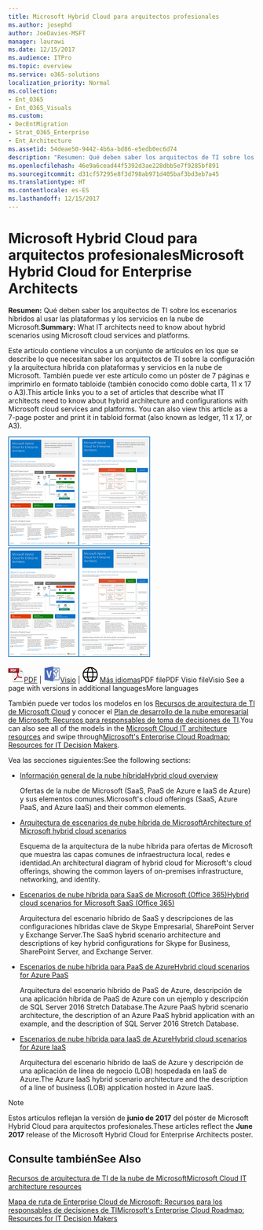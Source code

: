```yaml
---
title: Microsoft Hybrid Cloud para arquitectos profesionales
ms.author: josephd
author: JoeDavies-MSFT
manager: laurawi
ms.date: 12/15/2017
ms.audience: ITPro
ms.topic: overview
ms.service: o365-solutions
localization_priority: Normal
ms.collection:
- Ent_O365
- Ent_O365_Visuals
ms.custom:
- DecEntMigration
- Strat_O365_Enterprise
- Ent_Architecture
ms.assetid: 54deae50-9442-4b6a-bd86-e5edb0ec6d74
description: "Resumen: Qué deben saber los arquitectos de TI sobre los escenarios híbridos al usar las plataformas y los servicios en la nube de Microsoft."
ms.openlocfilehash: 46e9a6cead44f5392d3ae228dbb5e7f9285bf891
ms.sourcegitcommit: d31cf57295e8f3d798ab971d405baf3bd3eb7a45
ms.translationtype: HT
ms.contentlocale: es-ES
ms.lasthandoff: 12/15/2017
---
```

# <a name="microsoft-hybrid-cloud-for-enterprise-architects"></a><span data-ttu-id="16d7f-103">Microsoft Hybrid Cloud para arquitectos profesionales</span><span class="sxs-lookup"><span data-stu-id="16d7f-103">Microsoft Hybrid Cloud for Enterprise Architects</span></span>

 <span data-ttu-id="16d7f-104">**Resumen:** Qué deben saber los arquitectos de TI sobre los escenarios híbridos al usar las plataformas y los servicios en la nube de Microsoft.</span><span class="sxs-lookup"><span data-stu-id="16d7f-104">**Summary:** What IT architects need to know about hybrid scenarios using Microsoft cloud services and platforms.</span></span>
  
<span data-ttu-id="16d7f-p101">Este artículo contiene vínculos a un conjunto de artículos en los que se describe lo que necesitan saber los arquitectos de TI sobre la configuración y la arquitectura híbrida con plataformas y servicios en la nube de Microsoft. También puede ver este artículo como un póster de 7 páginas e imprimirlo en formato tabloide (también conocido como doble carta, 11 x 17 o A3).</span><span class="sxs-lookup"><span data-stu-id="16d7f-p101">This article links you to a set of articles that describe what IT architects need to know about hybrid architecture and configurations with Microsoft cloud services and platforms. You can also view this article as a 7-page poster and print it in tabloid format (also known as ledger, 11 x 17, or A3).</span></span>
  
<span data-ttu-id="16d7f-107">[![Imagen en miniatura del modelo de nube híbrida de Microsoft](images/Hybrid_Poster/Hybrid_Cloud_Thumbnail.png)](https://www.microsoft.com/download/details.aspx?id=54424
)</span><span class="sxs-lookup"><span data-stu-id="16d7f-107">[![Thumb image for the Microsoft hybrid cloud model](images/Hybrid_Poster/Hybrid_Cloud_Thumbnail.png)](https://www.microsoft.com/download/details.aspx?id=54424
)</span></span>
  
<span data-ttu-id="16d7f-108">![Archivo PDF](images/Common_Images/PDFIcon.png)[PDF](https://go.microsoft.com/fwlink/p/?linkid=842082) | ![Archivo de Visio](images/Common_Images/VisioIcon.png)[Visio](https://go.microsoft.com/fwlink/p/?linkid=842083) | ![Ver una página con versiones en otros idiomas](images/Common_Images/GlobeIcon.png)
[Más idiomas](https://www.microsoft.com/download/details.aspx?id=54424)</span><span class="sxs-lookup"><span data-stu-id="16d7f-108">PDF filePDF  Visio fileVisio  See a page with versions in additional languagesMore languages</span></span>
  
<span data-ttu-id="16d7f-109">También puede ver todos los modelos en los [Recursos de arquitectura de TI de Microsoft Cloud](microsoft-cloud-it-architecture-resources.md) y conocer el [Plan de desarrollo de la nube empresarial de Microsoft: Recursos para responsables de toma de decisiones de TI]((https://aka.ms/cloudarchitecture)).</span><span class="sxs-lookup"><span data-stu-id="16d7f-109">You can also see all of the models in the [Microsoft Cloud IT architecture resources](microsoft-cloud-it-architecture-resources.md) and swipe through[Microsoft's Enterprise Cloud Roadmap: Resources for IT Decision Makers]((https://aka.ms/cloudarchitecture)).</span></span>
  
<span data-ttu-id="16d7f-110">Vea las secciones siguientes:</span><span class="sxs-lookup"><span data-stu-id="16d7f-110">See the following sections:</span></span>
  
- [<span data-ttu-id="16d7f-111">Información general de la nube híbrida</span><span class="sxs-lookup"><span data-stu-id="16d7f-111">Hybrid cloud overview</span></span>](hybrid-cloud-overview.md)
    
    <span data-ttu-id="16d7f-112">Ofertas de la nube de Microsoft (SaaS, PaaS de Azure e IaaS de Azure) y sus elementos comunes.</span><span class="sxs-lookup"><span data-stu-id="16d7f-112">Microsoft's cloud offerings (SaaS, Azure PaaS, and Azure IaaS) and their common elements.</span></span>
    
- [<span data-ttu-id="16d7f-113">Arquitectura de escenarios de nube híbrida de Microsoft</span><span class="sxs-lookup"><span data-stu-id="16d7f-113">Architecture of Microsoft hybrid cloud scenarios</span></span>](architecture-of-microsoft-hybrid-cloud-scenarios.md)
    
    <span data-ttu-id="16d7f-114">Esquema de la arquitectura de la nube híbrida para ofertas de Microsoft que muestra las capas comunes de infraestructura local, redes e identidad.</span><span class="sxs-lookup"><span data-stu-id="16d7f-114">An architectural diagram of hybrid cloud for Microsoft's cloud offerings, showing the common layers of on-premises infrastructure, networking, and identity.</span></span>
    
- [<span data-ttu-id="16d7f-115">Escenarios de nube híbrida para SaaS de Microsoft (Office 365)</span><span class="sxs-lookup"><span data-stu-id="16d7f-115">Hybrid cloud scenarios for Microsoft SaaS (Office 365)</span></span>](hybrid-cloud-scenarios-for-microsoft-saas-office-365.md)
    
    <span data-ttu-id="16d7f-116">Arquitectura del escenario híbrido de SaaS y descripciones de las configuraciones híbridas clave de Skype Empresarial, SharePoint Server y Exchange Server.</span><span class="sxs-lookup"><span data-stu-id="16d7f-116">The SaaS hybrid scenario architecture and descriptions of key hybrid configurations for Skype for Business, SharePoint Server, and Exchange Server.</span></span>
    
- [<span data-ttu-id="16d7f-117">Escenarios de nube híbrida para PaaS de Azure</span><span class="sxs-lookup"><span data-stu-id="16d7f-117">Hybrid cloud scenarios for Azure PaaS</span></span>](hybrid-cloud-scenarios-for-azure-paas.md)
    
    <span data-ttu-id="16d7f-118">Arquitectura del escenario híbrido de PaaS de Azure, descripción de una aplicación híbrida de PaaS de Azure con un ejemplo y descripción de SQL Server 2016 Stretch Database.</span><span class="sxs-lookup"><span data-stu-id="16d7f-118">The Azure PaaS hybrid scenario architecture, the description of an Azure PaaS hybrid application with an example, and the description of SQL Server 2016 Stretch Database.</span></span>
    
- [<span data-ttu-id="16d7f-119">Escenarios de nube híbrida para IaaS de Azure</span><span class="sxs-lookup"><span data-stu-id="16d7f-119">Hybrid cloud scenarios for Azure IaaS</span></span>](hybrid-cloud-scenarios-for-azure-iaas.md)
    
    <span data-ttu-id="16d7f-120">Arquitectura del escenario híbrido de IaaS de Azure y descripción de una aplicación de línea de negocio (LOB) hospedada en IaaS de Azure.</span><span class="sxs-lookup"><span data-stu-id="16d7f-120">The Azure IaaS hybrid scenario architecture and the description of a line of business (LOB) application hosted in Azure IaaS.</span></span>
    
> [!NOTE]
> <span data-ttu-id="16d7f-121">Estos artículos reflejan la versión de **junio de 2017** del póster de Microsoft Hybrid Cloud para arquitectos profesionales.</span><span class="sxs-lookup"><span data-stu-id="16d7f-121">These articles reflect the **June 2017** release of the Microsoft Hybrid Cloud for Enterprise Architects poster.</span></span>
  
## <a name="see-also"></a><span data-ttu-id="16d7f-122">Consulte también</span><span class="sxs-lookup"><span data-stu-id="16d7f-122">See Also</span></span>

[<span data-ttu-id="16d7f-123">Recursos de arquitectura de TI de la nube de Microsoft</span><span class="sxs-lookup"><span data-stu-id="16d7f-123">Microsoft Cloud IT architecture resources</span></span>](microsoft-cloud-it-architecture-resources.md)

<span data-ttu-id="16d7f-124">[Mapa de ruta de Enterprise Cloud de Microsoft: Recursos para los responsables de decisiones de TI]((https://sway.com/FJ2xsyWtkJc2taRD))</span><span class="sxs-lookup"><span data-stu-id="16d7f-124">[Microsoft's Enterprise Cloud Roadmap: Resources for IT Decision Makers]((https://sway.com/FJ2xsyWtkJc2taRD))</span></span>



